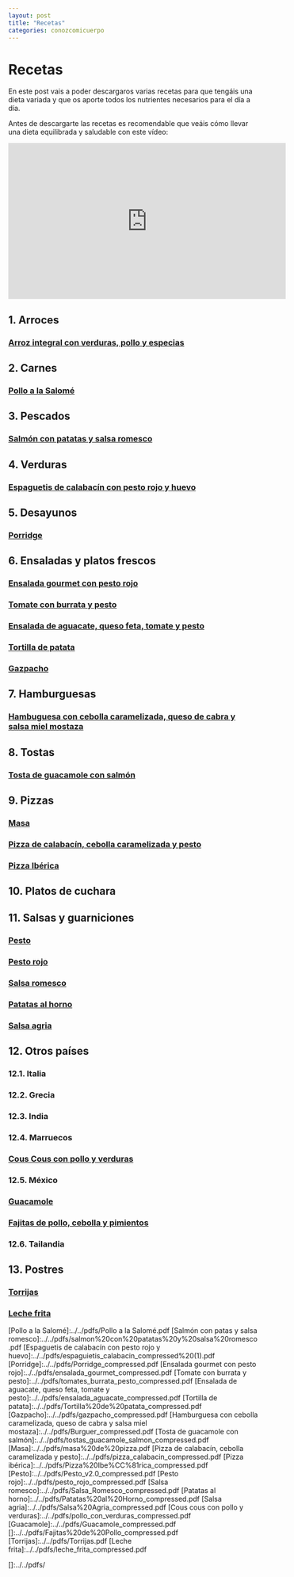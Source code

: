 ```yaml
---
layout: post
title: "Recetas"
categories: conozcomicuerpo
---
```


# Recetas

En este post vais a poder descargaros varias recetas para que tengáis una dieta variada y que os aporte todos los nutrientes necesarios para el día a día.

Antes de descargarte las recetas es recomendable que veáis cómo llevar una dieta equilibrada y saludable con este vídeo:

<iframe width="560" height="315" src="https://www.youtube.com/embed/Wr0_wULJnBE" title="YouTube video player" frameborder="0" allow="accelerometer; autoplay; clipboard-write; encrypted-media; gyroscope; picture-in-picture" allowfullscreen></iframe>

## 1. Arroces

### [Arroz integral con verduras, pollo y especias](https://danieledufis.github.io/pdfs/arroz_verduras_pollo_especias_compressed.pdf)

## 2. Carnes

### [Pollo a la Salomé](https://danieledufis.github.io/pdfs/Pollo%20a%20la%20Salome%CC%81.pdf)

## 3. Pescados

### [Salmón con patatas y salsa romesco](https://danieledufis.github.io/pdfs/salmon%20con%20patatas%20y%20salsa%20romesco.pdf)

## 4. Verduras

### [Espaguetis de calabacín con pesto rojo y huevo](https://danieledufis.github.io/pdfs/espaguietis_calabacin_compressed%20(1).pdf)

## 5. Desayunos

### [Porridge](https://danieledufis.github.io/pdfs/Porridge_compressed.pdf)

## 6. Ensaladas y platos frescos

### [Ensalada gourmet con pesto rojo](https://danieledufis.github.io/pdfs/ensalada_gourmet_compressed.pdf)

### [Tomate con burrata y pesto](https://danieledufis.github.io//pdfs/tomates_burrata_pesto_compressed.pdf)

### [Ensalada de aguacate, queso feta, tomate y pesto](https://danieledufis.github.io/pdfs/ensalada_aguacate_compressed.pdf)

### [Tortilla de patata](https://danieledufis.github.io/pdfs/Tortilla%20de%20patata_compressed.pdf)

### [Gazpacho](https://danieledufis.github.io/pdfs/gazpacho_compressed.pdf)

## 7. Hamburguesas

### [Hambuguesa con cebolla caramelizada, queso de cabra y salsa miel mostaza](https://danieledufis.github.io/pdfs/Burguer_compressed.pdf)

## 8. Tostas

### [Tosta de guacamole con salmón](https://danieledufis.github.io/pdfs/tostas_guacamole_salmon_compressed.pdf)

## 9. Pizzas

### [Masa](https://danieledufis.github.io/pdfs/masa%20de%20pizza.pdf)

### [Pizza de calabacín, cebolla caramelizada y pesto](https://danieledufis.github.io/pdfs/pizza_calabacin_compressed.pdf)

### [Pizza Ibérica](https://danieledufis.github.io/pdfs/Pizza%20Ibe%CC%81rica_compressed.pdf)

## 10. Platos de cuchara

## 11. Salsas y guarniciones

### [Pesto](https://danieledufis.github.io/pdfs/Pesto_v2.0_compressed.pdf)

### [Pesto rojo](https://danieledufis.github.io/pdfs/pesto_rojo_compressed.pdf)

### [Salsa romesco](https://danieledufis.github.io/pdfs/Salsa_Romesco_compressed.pdf)

### [Patatas al horno](https://danieledufis.github.io/pdfs/Patatas%20al%20Horno_compressed.pdf)

### [Salsa  agria](https://danieledufis.github.io/pdfs/Salsa%20Agria_compressed.pdf)

## 12. Otros países

###  12.1. Italia

###  12.2. Grecia

###  12.3. India

###  12.4. Marruecos

### [Cous Cous con pollo y verduras](https://danieledufis.github.io/pdfs/pollo_con_verduras_compressed.pdf)

###  12.5. México

### [Guacamole](https://danieledufis.github.io/pdfs/Guacamole_compressed.pdf)

### [Fajitas de pollo, cebolla y pimientos](https://danieledufis.github.io/pdfs/Fajitas%20de%20Pollo_compressed.pdf)

###  12.6. Tailandia

## 13. Postres

### [Torrijas](https://danieledufis.github.io/pdfs/Torrijas.pdf)

### [Leche frita](https://danieledufis.github.io/pdfs/leche_frita_compressed.pdf)



[Arroz integral con verduras, pollo y especias]:../../pdfs/arroz_verduras_pollo_especias_compressed.pdf
[Pollo a la Salomé]:../../pdfs/Pollo a la Salomé.pdf
[Salmón con patas y salsa romesco]:../../pdfs/salmon%20con%20patatas%20y%20salsa%20romesco.pdf
[Espaguetis de calabacín con pesto rojo y huevo]:../../pdfs/espaguietis_calabacin_compressed%20(1).pdf
[Porridge]:../../pdfs/Porridge_compressed.pdf
[Ensalada gourmet con pesto rojo]:../../pdfs/ensalada_gourmet_compressed.pdf
[Tomate con burrata y pesto]:../../pdfs/tomates_burrata_pesto_compressed.pdf
[Ensalada de aguacate, queso feta, tomate y pesto]:../../pdfs/ensalada_aguacate_compressed.pdf
[Tortilla de patata]:../../pdfs/Tortilla%20de%20patata_compressed.pdf
[Gazpacho]:../../pdfs/gazpacho_compressed.pdf
[Hamburguesa con cebolla caramelizada, queso de cabra y salsa miel mostaza]:../../pdfs/Burguer_compressed.pdf
[Tosta de guacamole con salmón]:../../pdfs/tostas_guacamole_salmon_compressed.pdf
[Masa]:../../pdfs/masa%20de%20pizza.pdf
[Pizza de calabacín, cebolla caramelizada y pesto]:../../pdfs/pizza_calabacin_compressed.pdf
[Pizza ibérica]:../../pdfs/Pizza%20Ibe%CC%81rica_compressed.pdf
[Pesto]:../../pdfs/Pesto_v2.0_compressed.pdf
[Pesto rojo]:../../pdfs/pesto_rojo_compressed.pdf
[Salsa romesco]:../../pdfs/Salsa_Romesco_compressed.pdf
[Patatas al horno]:../../pdfs/Patatas%20al%20Horno_compressed.pdf
[Salsa agria]:../../pdfs/Salsa%20Agria_compressed.pdf
[Cous cous con pollo y verduras]:../../pdfs/pollo_con_verduras_compressed.pdf
[Guacamole]:../../pdfs/Guacamole_compressed.pdf
[]:../../pdfs/Fajitas%20de%20Pollo_compressed.pdf
[Torrijas]:../../pdfs/Torrijas.pdf
[Leche frita]:../../pdfs/leche_frita_compressed.pdf

[]:../../pdfs/
